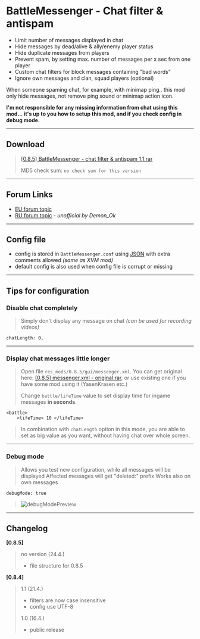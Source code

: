 ﻿# BattleMessenger - Chat filter & antispam
- Limit number of messages displayed in chat
- Hide messages by dead/alive & ally/enemy player status
- Hide duplicate messages from players
- Prevent spam, by setting max. number of messages per x sec from one player
- Custom chat filters for block messages containing "bad words"
- Ignore own messages and clan, squad players (optional)

When someone spaming chat, for example, with minimap ping.. this mod only hide messages, not remove ping sound or minimap action icon.

**I'm not responsible for any missing information from chat using this mod... it's up to you how to setup this mod, and if you check config in debug mode.**

---

## Download
> [[0.8.5] BattleMessenger - chat filter & antispam 1.1.rar](http://www.mediafire.com/?shzrtyp48s93umk)
>
> MD5 check sum: `no check sum for this version`

---

## Forum Links
- [EU forum topic](http://forum.worldoftanks.eu/index.php?/topic/235204-085-battlemessenger-chat-filter-antispam-v11-244/)
- [RU forum topic](http://forum.worldoftanks.ru/index.php?/topic/802335-%D1%84%D0%B8%D0%BB%D1%8C%D1%82%D1%80-%D1%87%D0%B0%D1%82%D0%B0-%D0%BD%D0%B0%D1%81%D1%82%D1%80%D0%B0%D0%B8%D0%B2%D0%B0%D0%B5%D0%BC%D1%8B%D0%B9/) *- unofficial by Demon_Ok*

---

## Config file
- config is stored in `BattleMessenger.conf` using [JSON](http://en.wikipedia.org/wiki/JavaScript_Object_Notation) with extra comments allowed *(same as XVM mod)*
- default config is also used when config file is corrupt or missing

---

## Tips for configuration
### Disable chat completely
>Simply don't display any message on chat *(can be used for recording videos)*

    chatLength: 0,

---

### Display chat messages little longer
>Open file `res_mods/0.8.5/gui/messenger.xml`.
>You can get original here: [[0.8.5] messenger.xml - original.rar](http://www.mediafire.com/?epncveoaa04a6lc),
>or use existing one if you have some mod using it (YasenKrasen etc.)
>
>Change `battle/lifeTime` value to set display time for ingame messages **in seconds**.

    <battle>
        <lifeTime> 10 </lifeTime>
>In combination with `chatLength` option in this mode, you are able to set as big value as you want, without having chat over whole screen.

---

### Debug mode
>Allows you test new configuration, while all messages will be displayed
>Affected messages will get "deleted:" prefix
>Works also on own messages

    debugMode: true
>![debugModePreview](http://imageshack.us/a/img577/3143/shot047d.jpg)

---

## Changelog
**[0.8.5]**
>no version (24.4.)
>
>- file structure for 0.8.5

**[0.8.4]**
>1.1 (21.4.)
>
>- filters are now case insensitive
>- config use UTF-8
>
>1.0 (16.4.)
>
>- public release